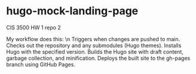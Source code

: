 # hugo-mock-landing-page
CIS 3500 HW 1 repo 2

My workflow does this: \n
Triggers when changes are pushed to main.
Checks out the repository and any submodules (Hugo themes).
Installs Hugo with the specified version.
Builds the Hugo site with draft content, garbage collection, and minification.
Deploys the built site to the gh-pages branch using GitHub Pages.
